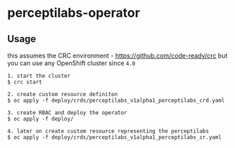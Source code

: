 # perceptilabs-operator

## Usage

this assumes the CRC environment - https://github.com/code-ready/crc but you can use any OpenShift cluster since `4.0`

```
1. start the cluster 
$ crc start

2. create custom resource definiton
$ oc apply -f deploy/crds/perceptilabs_v1alpha1_perceptilabs_crd.yaml

3. create RBAC and deploy the operator
$ oc apply -f deploy/

4. later on create custom resource representing the perceptilabs
$ oc apply -f deploy/crds/perceptilabs_v1alpha1_perceptilabs_cr.yaml
```
